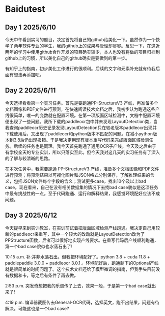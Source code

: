# Baidutest

## Day 1  2025/6/10

今天中午看到实习的题目，决定首先将自己的github给美化一下。虽然作为一个快学了两年软件专业的学生，我的github上的成果与管理却寥寥。反思一下，在这近两年的学习中使用github合作开发的项目确实较少，本人也没有将做的项目归档到github上的习惯，所以美化自己的github确实是要做到的第一步。

有知乎上的指南，初步美化工作进行的很顺利。后续的文字和元素补充就有待我后面有想法再添加吧。

## Day 2  2025/6/11

今天选择看看第一个实习任务。首先是要跑通PP-StructureV3 产线，再准备多个文档图像和PDF文件进行预测。在快速阅读技术文档之后，我初步认为跑通这些产线很简单，唯一的变数就在配置环境。在第一项版面区域检测中，文档中配置环境便出现了一些问题。我所下载的paddleocr包中并未发现LayoutDetection类，当我查询paddleocr历史记录发现LayoutDetection只在较老版本paddleocr出现并下载使用后，又出现了paddleocr和python版本不匹配的问题。在减小python版本到3.8后仍出现报错。于是我决定用现有版本重写代码来完成版面区域检测任务。后续的任务也是同理。我今天首先跑通了通用OCR子产线。今天及之后由于有学校全天的专业实训，所以只落实至此。但今天我对这几天的实习任务有了深入的了解与较清晰的思路。

在本次任务中，我需要跑通 PP-StructureV3 产线，准备多个文档图像和PDF文件进行预测；将预测结果以可视化图片和JSON格式分别保存，了解推理结果的含义，包括JSON文件每个字段的含义；测试更多case，找出10个及以上bad case。现在看来，自己在没有相关数据集的情况下去找bad case貌似是这项任务中最有挑战性的一点。至于代码跑通、运行和解释结果，我感觉环境配好应该不成问题。

## Day 3  2025/6/12

今天提早来到实训教室，在实训前试着把版面区域检测产线跑通。我决定自己用较新的paddleocr来重写，其中一个较大的改动就是LayoutDetection改为了PPStructure函数，后者可以很好地实现产线要求。在重写代码后产线顺利跑通，第一个bad case貌似也水落石出了!

10:15 a.m. 补:并非水落石出。但我把环境配好了。python 3.8 + cuda 11.8 + paddlepaddle 3.0.0 + paddleocr 3.0.1 。环境配好后，跑通剩下的Optional产线就是很简单的时间问题了。这个技术文档还给了模型微调的指南，但我手头目前没有数据和卡，等之后有条件了再去做。

2:53 p.m. 突发奇想把我的乐谱传了上去，效果一般，于是第一个bad case就出来了!

4:19 p.m. 编译器截图传去General-OCR代码，选择英文，跑不出结果，问题有待解决。可能这也是一个bad case?
